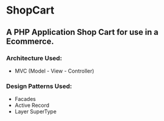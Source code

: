 # ShopCart
<h2>A PHP Application Shop Cart for use in a Ecommerce.</h2>

<h3>Architecture Used:</h3>
<ul>
	<li>MVC (Model - View - Controller)</li>
</ul>

<h3>Design Patterns Used:</h3>
<ul>
<li>Facades</li>
<li>Active Record</li>
<li>Layer SuperType</li>
</ul>
